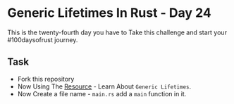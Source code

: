 # Generic Lifetimes In Rust - Day 24

This is the twenty-fourth day you have to Take this challenge and start your #100daysofrust journey.

## Task

- Fork this repository
- Now Using The [Resource](https://doc.rust-lang.org/book/ch10-03-lifetime-syntax.html) - Learn About `Generic Lifetimes`.
- Now Create a file name - `main.rs` add a `main` function in it.